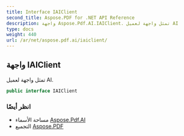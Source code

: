 ```yaml
---
title: Interface IAIClient
second_title: Aspose.PDF for .NET API Reference
description: واجهة Aspose.Pdf.AI.IAIClient. تمثل واجهة لعميل AI
type: docs
weight: 440
url: /ar/net/aspose.pdf.ai/iaiclient/
---
```

## واجهة IAIClient

تمثل واجهة لعميل AI.

```csharp
public interface IAIClient
```

### انظر أيضًا

* مساحة الأسماء [Aspose.Pdf.AI](../../aspose.pdf.ai/)
* التجميع [Aspose.PDF](../../)